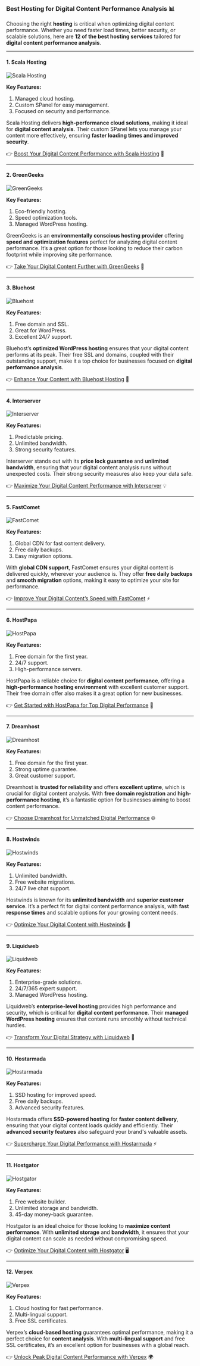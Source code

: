### Best Hosting for Digital Content Performance Analysis 📊

Choosing the right **hosting** is critical when optimizing digital content performance. Whether you need faster load times, better security, or scalable solutions, here are **12 of the best hosting services** tailored for **digital content performance analysis**.

---

#### 1. Scala Hosting 
![Scala Hosting](https://i.imgur.com/uJ5JIK3.png "Scala Web Hosting")

**Key Features:**
1. Managed cloud hosting.
2. Custom SPanel for easy management.
3. Focused on security and performance.

Scala Hosting delivers **high-performance cloud solutions**, making it ideal for **digital content analysis**. Their custom SPanel lets you manage your content more effectively, ensuring **faster loading times and improved security**.

👉 [Boost Your Digital Content Performance with Scala Hosting](https://snipitx.com/scala-jy) 🚀

---

#### 2. GreenGeeks 
![GreenGeeks](https://i.imgur.com/eEwuntu.jpg "GreenGeeks Hosting")

**Key Features:**
1. Eco-friendly hosting.
2. Speed optimization tools.
3. Managed WordPress hosting.

GreenGeeks is an **environmentally conscious hosting provider** offering **speed and optimization features** perfect for analyzing digital content performance. It’s a great option for those looking to reduce their carbon footprint while improving site performance.

👉 [Take Your Digital Content Further with GreenGeeks](https://snipitx.com/greengeeks-jy) 🌱

---

#### 3. Bluehost
![Bluehost](https://i.imgur.com/PasFF9E.jpeg "Bluehost Hosting")

**Key Features:**
1. Free domain and SSL.
2. Great for WordPress.
3. Excellent 24/7 support.

Bluehost’s **optimized WordPress hosting** ensures that your digital content performs at its peak. Their free SSL and domains, coupled with their outstanding support, make it a top choice for businesses focused on **digital performance analysis**.

👉 [Enhance Your Content with Bluehost Hosting](https://snipitx.com/bluehost-jy) 🔐

---

#### 4. Interserver
![Interserver](https://i.imgur.com/OM5dOEW.jpeg "Interserver Hosting")

**Key Features:**
1. Predictable pricing.
2. Unlimited bandwidth.
3. Strong security features.

Interserver stands out with its **price lock guarantee** and **unlimited bandwidth**, ensuring that your digital content analysis runs without unexpected costs. Their strong security measures also keep your data safe.

👉 [Maximize Your Digital Content Performance with Interserver](https://snipitx.com/interserver-jy) 💡

---

#### 5. FastComet
![FastComet](https://i.imgur.com/7qgXuWp.png "FastComet Hosting")

**Key Features:**
1. Global CDN for fast content delivery.
2. Free daily backups.
3. Easy migration options.

With **global CDN support**, FastComet ensures your digital content is delivered quickly, wherever your audience is. They offer **free daily backups** and **smooth migration** options, making it easy to optimize your site for performance.

👉 [Improve Your Digital Content’s Speed with FastComet](https://snipitx.com/fastcomet-jy) ⚡

---

#### 6. HostPapa
![HostPapa](https://i.imgur.com/ouDTkvl.jpeg "HostPapa Hosting")

**Key Features:**
1. Free domain for the first year.
2. 24/7 support.
3. High-performance servers.

HostPapa is a reliable choice for **digital content performance**, offering a **high-performance hosting environment** with excellent customer support. Their free domain offer also makes it a great option for new businesses.

👉 [Get Started with HostPapa for Top Digital Performance](https://snipitx.com/hostpapa-jy) 🌟

---

#### 7. Dreamhost
![Dreamhost](https://i.imgur.com/rXIg8ip.jpeg "Dreamhost Hosting")

**Key Features:**
1. Free domain for the first year.
2. Strong uptime guarantee.
3. Great customer support.

Dreamhost is **trusted for reliability** and offers **excellent uptime**, which is crucial for digital content analysis. With **free domain registration** and **high-performance hosting**, it’s a fantastic option for businesses aiming to boost content performance.

👉 [Choose Dreamhost for Unmatched Digital Performance](https://snipitx.com/dreamhost-jy) 🌐

---

#### 8. Hostwinds
![Hostwinds](https://i.imgur.com/53aSNXx.jpeg "Hostwinds Hosting")

**Key Features:**
1. Unlimited bandwidth.
2. Free website migrations.
3. 24/7 live chat support.

Hostwinds is known for its **unlimited bandwidth** and **superior customer service**. It’s a perfect fit for digital content performance analysis, with **fast response times** and scalable options for your growing content needs.

👉 [Optimize Your Digital Content with Hostwinds](https://snipitx.com/hostwinds-jy) 🚀

---

#### 9. Liquidweb
![Liquidweb](https://i.imgur.com/4IvT9SC.jpeg "Liquidweb Hosting")

**Key Features:**
1. Enterprise-grade solutions.
2. 24/7/365 expert support.
3. Managed WordPress hosting.

Liquidweb’s **enterprise-level hosting** provides high performance and security, which is critical for **digital content performance**. Their **managed WordPress hosting** ensures that content runs smoothly without technical hurdles.

👉 [Transform Your Digital Strategy with Liquidweb](https://snipitx.com/liquidweb-jy) 💪

---

#### 10. Hostarmada
![Hostarmada](https://i.imgur.com/KFbdf3o.jpeg "Hostarmada Hosting")

**Key Features:**
1. SSD hosting for improved speed.
2. Free daily backups.
3. Advanced security features.

Hostarmada offers **SSD-powered hosting** for **faster content delivery**, ensuring that your digital content loads quickly and efficiently. Their **advanced security features** also safeguard your brand's valuable assets.

👉 [Supercharge Your Digital Performance with Hostarmada](https://snipitx.com/hostarmada-jy) ⚡

---

#### 11. Hostgator
![Hostgator](https://i.imgur.com/BcVkH57.jpeg "Hostgator Hosting")

**Key Features:**
1. Free website builder.
2. Unlimited storage and bandwidth.
3. 45-day money-back guarantee.

Hostgator is an ideal choice for those looking to **maximize content performance**. With **unlimited storage** and **bandwidth**, it ensures that your digital content can scale as needed without compromising speed.

👉 [Optimize Your Digital Content with Hostgator](https://snipitx.com/hostgator-jy) 🖥️

---

#### 12. Verpex
![Verpex](https://i.imgur.com/6x5LhiS.jpeg "Verpex Hosting")

**Key Features:**
1. Cloud hosting for fast performance.
2. Multi-lingual support.
3. Free SSL certificates.

Verpex’s **cloud-based hosting** guarantees optimal performance, making it a perfect choice for **content analysis**. With **multi-lingual support** and free SSL certificates, it’s an excellent option for businesses with a global reach.

👉 [Unlock Peak Digital Content Performance with Verpex](https://snipitx.com/verpex-jy) 🌍

